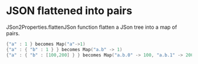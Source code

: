 # JSON flattened into pairs #

JSon2Properties.flattenJSon function flatten a JSon tree into a map of pairs.

```scala
{"a" : 1 } becomes Map("a"->1)
{"a" : { "b" : 1 } } becomes Map("a.b" -> 1)
{"a" : { "b" : [100,200] } } becomes Map("a.b.0" -> 100, "a.b.1" -> 200)
```
